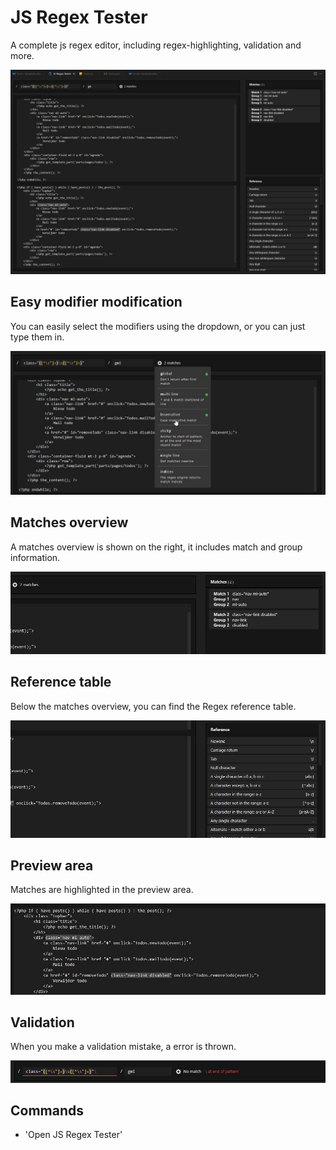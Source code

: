 # JS Regex Tester

A complete js regex editor, including regex-highlighting, validation and more.

![Preview](images/preview.jpg)


## Easy modifier modification
You can easily select the modifiers using the dropdown, or you can just type them in.

![modifier select](images/modifier-select.jpg)

## Matches overview
A matches overview is shown on the right, it includes match and group information.

![matches overview](images/matches-overview.jpg)

## Reference table
Below the matches overview, you can find the Regex reference table.

![reference table](images/reference-table.jpg)

## Preview area
Matches are highlighted in the preview area.

![preview area](images/preview-area.jpg)

## Validation
When you make a validation mistake, a error is thrown.

![validation error](images/validation-error.jpg)

## Commands
- 'Open JS Regex Tester'